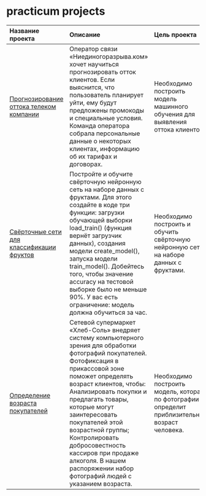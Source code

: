 # practicum projects
| Название проекта | Описание | Цель проекта | 
| :---------------------- | :---------------------- | :---------------------- |
| [Прогнозирование оттока телеком компании](final_project.ipynb) |Оператор связи «Ниединогоразрыва.ком» хочет научиться прогнозировать отток клиентов. Если выяснится, что пользователь планирует уйти, ему будут предложены промокоды и специальные условия. Команда оператора собрала персональные данные о некоторых клиентах, информацию об их тарифах и договорах.|Необходимо построить модель машинного обучения для выявления оттока клиентов.|
| [Свёрточные сети для классификации фруктов](Свёрточные_сети_для_классификации_фруктов.ipynb) |Постройте и обучите свёрточную нейронную сеть на наборе данных с фруктами. Для этого создайте в коде три функции: загрузки обучающей выборки load_train() (функция вернёт загрузчик данных), создания модели create_model(), запуска модели train_model(). Добейтесь того, чтобы значение accuracy на тестовой выборке было не меньше 90%. У вас есть ограничение: модель должна обучиться за час.|Необходимо построить и обучить свёрточную нейронную сеть на наборе данных с фруктами. |
| [Определение возраста покупателей](Определение_возраста_покупателей.ipynb) |Сетевой супермаркет «Хлеб-Соль» внедряет систему компьютерного зрения для обработки фотографий покупателей. Фотофиксация в прикассовой зоне поможет определять возраст клиентов, чтобы: Анализировать покупки и предлагать товары, которые могут заинтересовать покупателей этой возрастной группы; Контролировать добросовестность кассиров при продаже алкоголя. В нашем распоряжении набор фотографий людей с указанием возраста.|Необходимо построить модель, которая по фотографии определит приблизительный возраст человека. |
